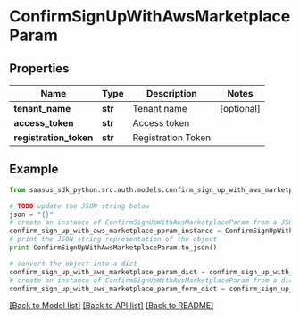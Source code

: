 # ConfirmSignUpWithAwsMarketplaceParam


## Properties
Name | Type | Description | Notes
------------ | ------------- | ------------- | -------------
**tenant_name** | **str** | Tenant name | [optional] 
**access_token** | **str** | Access token | 
**registration_token** | **str** | Registration Token | 

## Example

```python
from saasus_sdk_python.src.auth.models.confirm_sign_up_with_aws_marketplace_param import ConfirmSignUpWithAwsMarketplaceParam

# TODO update the JSON string below
json = "{}"
# create an instance of ConfirmSignUpWithAwsMarketplaceParam from a JSON string
confirm_sign_up_with_aws_marketplace_param_instance = ConfirmSignUpWithAwsMarketplaceParam.from_json(json)
# print the JSON string representation of the object
print ConfirmSignUpWithAwsMarketplaceParam.to_json()

# convert the object into a dict
confirm_sign_up_with_aws_marketplace_param_dict = confirm_sign_up_with_aws_marketplace_param_instance.to_dict()
# create an instance of ConfirmSignUpWithAwsMarketplaceParam from a dict
confirm_sign_up_with_aws_marketplace_param_form_dict = confirm_sign_up_with_aws_marketplace_param.from_dict(confirm_sign_up_with_aws_marketplace_param_dict)
```
[[Back to Model list]](../README.md#documentation-for-models) [[Back to API list]](../README.md#documentation-for-api-endpoints) [[Back to README]](../README.md)


